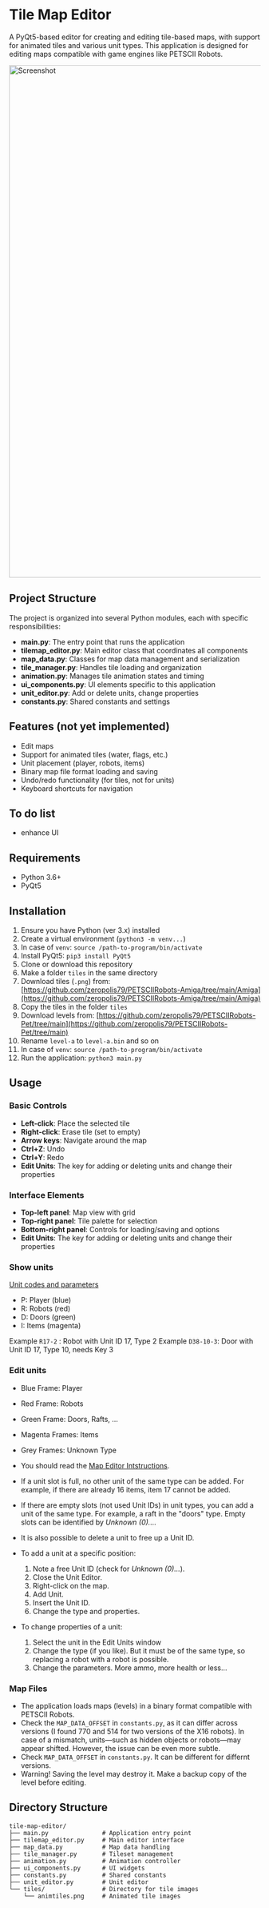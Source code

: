 # Tile Map Editor

A PyQt5-based editor for creating and editing tile-based maps, with support for animated tiles and various unit types. This application is designed for editing maps compatible with game engines like PETSCII Robots.

<img src='Screenshot.png' width='1024' alt='Screenshot' align='center'>

## Project Structure

The project is organized into several Python modules, each with specific responsibilities:

- **main.py**: The entry point that runs the application
- **tilemap_editor.py**: Main editor class that coordinates all components
- **map_data.py**: Classes for map data management and serialization
- **tile_manager.py**: Handles tile loading and organization
- **animation.py**: Manages tile animation states and timing
- **ui_components.py**: UI elements specific to this application
- **unit_editor.py**: Add or delete units, change properties
- **constants.py**: Shared constants and settings

## Features (not yet implemented)

- Edit maps 
- Support for animated tiles (water, flags, etc.)
- Unit placement (player, robots, items)
- Binary map file format loading and saving
- Undo/redo functionality (for tiles, not for units)
- Keyboard shortcuts for navigation 

## To do list
- enhance UI

## Requirements

- Python 3.6+
- PyQt5

## Installation

1. Ensure you have Python (ver 3.x) installed
2. Create a virtual environment (`python3 -m venv...`)
3. In case of `venv`: `source /path-to-program/bin/activate`
4. Install PyQt5: `pip3 install PyQt5`
5. Clone or download this repository
6. Make a folder `tiles` in the same directory
7. Download tiles (`.png`) from: [https://github.com/zeropolis79/PETSCIIRobots-Amiga/tree/main/Amiga](https://github.com/zeropolis79/PETSCIIRobots-Amiga/tree/main/Amiga)
8. Copy the tiles in the folder `tiles`
9. Download levels from: [https://github.com/zeropolis79/PETSCIIRobots-Pet/tree/main](https://github.com/zeropolis79/PETSCIIRobots-Pet/tree/main)
10. Rename `level-a` to `level-a.bin` and so on
11. In case of `venv`: `source /path-to-program/bin/activate`
12. Run the application: `python3 main.py`

## Usage

### Basic Controls

- **Left-click**: Place the selected tile
- **Right-click**: Erase tile (set to empty)
- **Arrow keys**: Navigate around the map
- **Ctrl+Z**: Undo
- **Ctrl+Y**: Redo
- **Edit Units**: The key for adding or deleting units and change their properties

### Interface Elements

- **Top-left panel**: Map view with grid
- **Top-right panel**: Tile palette for selection
- **Bottom-right panel**: Controls for loading/saving and options
- **Edit Units**: The key for adding or deleting units and change their properties

### Show units

[Unit codes and parameters](https://www.the8bitguy.com/pr-mapedit/)

- P: Player (blue)
- R: Robots (red)
- D: Doors (green)
- I: Items (magenta)

Example `R17-2`   : Robot with Unit ID 17, Type 2
Example `D38-10-3`: Door with Unit ID 17, Type 10, needs Key 3

### Edit units

- Blue Frame: Player
- Red Frame: Robots
- Green Frame: Doors, Rafts, ...
- Magenta Frames: Items
- Grey Frames: Unknown Type

- You should read the [Map Editor Intstructions](https://www.the8bitguy.com/pr-mapedit/). 
- If a unit slot is full, no other unit of the same type can be added. For example, if there are already 16 items, item 17 cannot be added.
- If there are empty slots (not used Unit IDs) in unit types, you can add a unit of the same type. For example, a raft in the "doors" type. Empty slots can be identified by *Unknown (0)....*
- It is also possible to delete a unit to free up a Unit ID.
- To add a unit at a specific position:
  1. Note a free Unit ID (check for *Unknown (0)...*).
  2. Close the Unit Editor.
  3. Right-click on the map.
  4. Add Unit.
  5. Insert the Unit ID.
  6. Change the type and properties.
- To change properties of a unit:
  1. Select the unit in the Edit Units window
  2. Change the type (if you like). But it must be of the same type, so replacing a robot with a robot is possible.
  3. Change the parameters. More ammo, more health or less...
     
### Map Files

- The application loads maps (levels) in a binary format compatible with PETSCII Robots.
- Check the `MAP_DATA_OFFSET` in `constants.py`, as it can differ across versions (I found 770 and 514 for two versions of the X16 robots). In case of a mismatch, units—such as hidden objects or robots—may appear shifted. However, the issue can be even more subtle.
- Check `MAP_DATA_OFFSET` in `constants.py`. It can be different for differnt versions.
- Warning! Saving the level may destroy it. Make a backup copy of the level before editing.

## Directory Structure

```
tile-map-editor/
├── main.py               # Application entry point
├── tilemap_editor.py     # Main editor interface
├── map_data.py           # Map data handling
├── tile_manager.py       # Tileset management
├── animation.py          # Animation controller
├── ui_components.py      # UI widgets
├── constants.py          # Shared constants
├── unit_editor.py        # Unit editor
└── tiles/                # Directory for tile images
    └── animtiles.png     # Animated tile images
```


